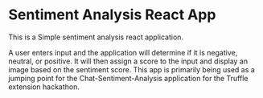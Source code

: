 # Sentiment Analysis React App

This is a Simple sentiment analysis react application. 

A user enters input and the application will determine if it is negative, neutral, or positive. It will then assign a score to the input and display an image based on the sentiment
score. This app is primarily being used as a jumping point for the Chat-Sentiment-Analysis application for the Truffle extension hackathon.
